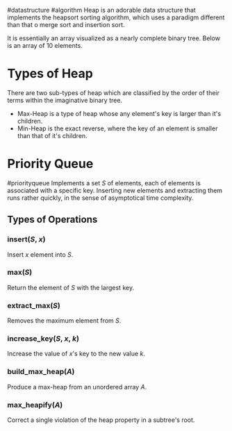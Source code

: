#datastructure #algorithm 
Heap is an adorable data structure that implements the heapsort sorting algorithm, which uses a paradigm different than that o merge sort and insertion sort.

It is essentially an array visualized as a nearly complete binary tree. Below is an array of 10 elements.
# Types of Heap
There are two sub-types of heap which are classified by the order of their terms within the imaginative binary tree.
* Max-Heap is a type of heap whose any element's key is larger than it's children.
* Min-Heap is the exact reverse, where the key of an element is smaller than that of it's children.
# Priority Queue
#priorityqueue
Implements a set $S$ of elements, each of elements is associated with a specific key. Inserting new elements and extracting them runs rather quickly, in the sense of asymptotical time complexity.
## Types of Operations
### insert($S$, $x$)
Insert $x$ element into $S$.
### max($S$)
Return the element of $S$ with the largest key.
### extract_max($S$)
Removes the maximum element from $S$.
### increase_key($S$, $x$, $k$)
Increase the value of $x$'s key to the new value $k$.
### build_max_heap($A$)
Produce a max-heap from an unordered array $A$.
### max_heapify($A$)
Correct a single violation of the heap property in a subtree's root.